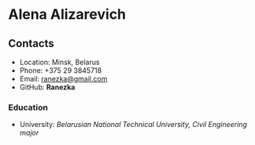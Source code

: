 # Alena Alizarevich

## Contacts
* Location: Minsk, Belarus
* Phone: +375 29 3845718
* Email: ranezka@gmail.com
* GitHub: **Ranezka**
### Education
* University: _Belarusian National Technical University, Civil Engineering major_